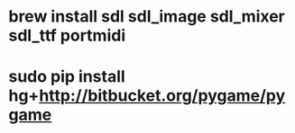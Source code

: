 # brew install sdl sdl_image sdl_mixer sdl_ttf portmidi 
# sudo pip install hg+http://bitbucket.org/pygame/pygame
